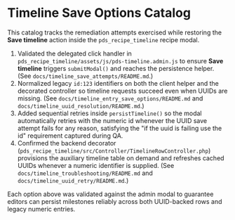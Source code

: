 # Timeline Save Options Catalog

This catalog tracks the remediation attempts exercised while restoring the **Save timeline**
action inside the `pds_recipe_timeline` recipe modal.

1. Validated the delegated click handler in
   `pds_recipe_timeline/assets/js/pds-timeline.admin.js` to ensure **Save timeline**
   triggers `submitModal()` and reaches the persistence helper. (See
   `docs/timeline_save_attempts/README.md`.)
2. Normalized legacy `id:123` identifiers on both the client helper and the decorated
   controller so timeline requests succeed even when UUIDs are missing. (See
   `docs/timeline_entry_save_options/README.md` and
   `docs/timeline_uuid_resolution/README.md`.)
3. Added sequential retries inside `persistTimeline()` so the modal automatically retries
   with the numeric id whenever the UUID save attempt fails for any reason, satisfying the
   "if the uuid is failing use the id" requirement captured during QA.
4. Confirmed the backend decorator (`pds_recipe_timeline/src/Controller/TimelineRowController.php`)
   provisions the auxiliary timeline table on demand and refreshes cached UUIDs whenever a
   numeric identifier is supplied. (See `docs/timeline_troubleshooting/README.md` and
   `docs/timeline_uuid_retry/README.md`.)

Each option above was validated against the admin modal to guarantee editors can persist
milestones reliably across both UUID-backed rows and legacy numeric entries.
